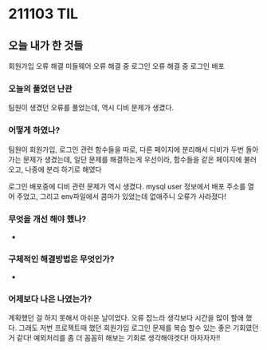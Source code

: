 # 211103 TIL

## 오늘 내가 한 것들
회원가입 오류 해결
미들웨어 오류 해결 중
로그인 오류 해결 중
로그인 배포 

### 오늘의 풀었던 난관
팀원이 생겼던 오류를 풀었는데,
역시 디비 문제가 생겼다.

### 어떻게 하였나?
팀원이 회원가입, 로그인 관련 함수들을 따로,
다른 페이지에 분리해서 디비가 두번 돌아가는 
문제가 생겼는데,
일단 문제를 해결하는게 우선이라,
함수들을 같은 페이지에 불러오고,
나중에 분리 하기로 해였다 

로그인 배포중에 
디비 관련 문제가 역시 생겼다.
mysql user 정보에서 배포 주소를 열어 주었고,
그리고 env파일에서 콤마가 있었는데
없애주니 오류가 사라졌다!


### 무엇을 개선 해야 했나?
-

### 구체적인 해결방법은 무엇인가?
-

### 어제보다 나은 나였는가?
계획했던 걸 하지 못해서 아쉬운 날이었다.
오류 잡느라 생각보다 시간을 많이 할애 했다.
그래도 저번 프로젝트때 했던 회원가입 로그인 문제를 복습 할수 있는 좋은 기회였던거 같다!
예외처리를 좀 더 꼼꼼히 해보는 기회로 생각해야겟다!
아자자자!!

